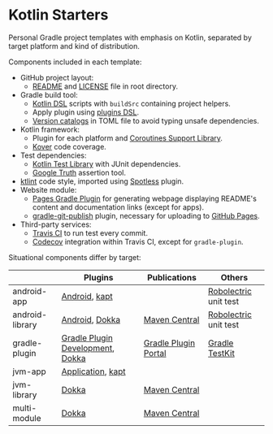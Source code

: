 # Kotlin Starters

Personal Gradle project templates with emphasis on Kotlin, separated by target platform and kind of
distribution.

Components included in each template:

- GitHub project layout:
  - [README](https://docs.github.com/en/repositories/managing-your-repositorys-settings-and-features/customizing-your-repository/about-readmes/)
    and [LICENSE](https://docs.github.com/en/repositories/managing-your-repositorys-settings-and-features/customizing-your-repository/licensing-a-repository/)
    file in root directory.
- Gradle build tool:
  - [Kotlin DSL](https://docs.gradle.org/current/userguide/kotlin_dsl.html) scripts with `buildSrc`
    containing project helpers.
  - Apply plugin using [plugins DSL](https://docs.gradle.org/current/userguide/plugins.html).
  - [Version catalogs](https://docs.gradle.org/current/userguide/platforms.html) in TOML file to
    avoid typing unsafe dependencies.
- Kotlin framework:
  - Plugin for each platform
    and [Coroutines Support Library](https://github.com/Kotlin/kotlinx.coroutines/).
  - [Kover](https://github.com/Kotlin/kotlinx-kover/) code coverage.
- Test dependencies:
  - [Kotlin Test Library](https://kotlinlang.org/api/latest/kotlin.test/) with JUnit dependencies.
  - [Google Truth](https://github.com/google/truth/) assertion tool.
- [ktlint](https://github.com/pinterest/ktlint/) code style, imported
  using [Spotless](https://github.com/diffplug/spotless/) plugin.
- Website module:
  - [Pages Gradle Plugin](https://github.com/hendraanggrian/pages-gradle-plugin/) for generating
    webpage displaying README's content and documentation links (except for apps).
  - [gradle-git-publish](https://github.com/ajoberstar/gradle-git-publish/) plugin, necessary for
    uploading to [GitHub Pages](https://pages.github.com/).
- Third-party services:
  - [Travis CI](https://travis-ci.com/) to run test every commit.
  - [Codecov](https://about.codecov.io/) integration within Travis CI, except for `gradle-plugin`.

Situational components differ by target:

| | Plugins | Publications | Others |
| --- | --- | --- | --- |
| android-app | [Android], [kapt] | | [Robolectric] unit test |
| android-library | [Android], [Dokka] | [Maven Central] | [Robolectric] unit test |
| gradle-plugin | [Gradle Plugin Development], [Dokka] | [Gradle Plugin Portal] | [Gradle TestKit] |
| jvm-app | [Application], [kapt] | | |
| jvm-library | [Dokka] | [Maven Central] | |
| multi-module | [Dokka] | [Maven Central] | |

[Dokka]: https://github.com/Kotlin/dokka/
[kapt]: https://kotlinlang.org/docs/kapt.html
[Application]: https://docs.gradle.org/current/userguide/application_plugin.html
[Android]: https://developer.android.com/studio/build/
[Gradle Plugin Development]: https://docs.gradle.org/current/userguide/java_gradle_plugin.html
[Gradle Plugin Portal]: https://plugins.gradle.org/
[Gradle TestKit]: https://docs.gradle.org/current/userguide/test_kit.html
[Maven Central]: https://search.maven.org/
[Robolectric]: http://robolectric.org/
